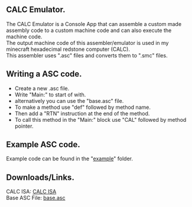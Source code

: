 CALC Emulator.
-
The CALC Emulator is a Console App that can assemble a custom made assembly code to a custom machine code and can also execute the machine code. <br>
The output machine code of this assembler/emulator is used in my minecraft hexadecimal redstone computer (CALC). <br>
This assembler uses ".asc" files and converts them to ".smc" files. <br>

Writing a ASC code.
-
<ul class="a">
  <li>Create a new .asc file.</li>
  <li>Write "Main:" to start of with.</li>
  <li>alternatively you can use the "base.asc" file.</li>
  <li>To make a method use "def" followed by method name.</li>
  <li>Then add a "RTN" instruction at the end of the method.</li>
  <li>To call this method in the "Main:" block use "CAL" followed by method pointer.</li>
</ul>

Example ASC code.
-
Example code can be found in the "<a href="CALC-Emulator/example">example</a>" folder.

Downloads/Links.
-
CALC ISA: <a href="https://docs.google.com/spreadsheets/d/1cAkJrPHr2NaB6NzkKBMjP4aPQQalOxp-QOafpjYkXTk/edit?usp=sharing">CALC ISA</a><br>
Base ASC File: <a href="base.asc" download="base.asc">base.asc</a><br>

